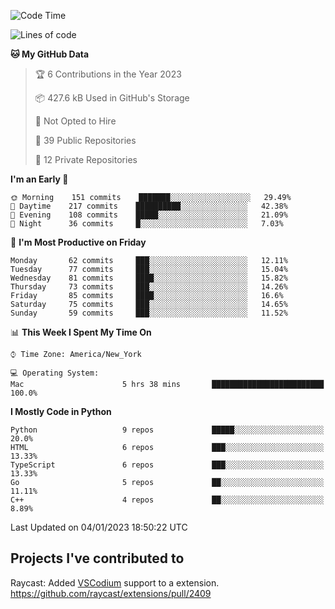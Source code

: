 <!--START_SECTION:waka-->
![Code Time](http://img.shields.io/badge/Code%20Time-238%20hrs%204%20mins-blue)

![Lines of code](https://img.shields.io/badge/From%20Hello%20World%20I%27ve%20Written-3%20Million%20lines%20of%20code-blue)

**🐱 My GitHub Data** 

> 🏆 6 Contributions in the Year 2023
 > 
> 📦 427.6 kB Used in GitHub's Storage 
 > 
> 🚫 Not Opted to Hire
 > 
> 📜 39 Public Repositories 
 > 
> 🔑 12 Private Repositories  
 > 
**I'm an Early 🐤** 

```text
🌞 Morning    151 commits    ███████░░░░░░░░░░░░░░░░░░   29.49% 
🌆 Daytime    217 commits    ██████████░░░░░░░░░░░░░░░   42.38% 
🌃 Evening    108 commits    █████░░░░░░░░░░░░░░░░░░░░   21.09% 
🌙 Night      36 commits     █░░░░░░░░░░░░░░░░░░░░░░░░   7.03%

```
📅 **I'm Most Productive on Friday** 

```text
Monday       62 commits     ███░░░░░░░░░░░░░░░░░░░░░░   12.11% 
Tuesday      77 commits     ███░░░░░░░░░░░░░░░░░░░░░░   15.04% 
Wednesday    81 commits     ████░░░░░░░░░░░░░░░░░░░░░   15.82% 
Thursday     73 commits     ███░░░░░░░░░░░░░░░░░░░░░░   14.26% 
Friday       85 commits     ████░░░░░░░░░░░░░░░░░░░░░   16.6% 
Saturday     75 commits     ███░░░░░░░░░░░░░░░░░░░░░░   14.65% 
Sunday       59 commits     ███░░░░░░░░░░░░░░░░░░░░░░   11.52%

```


📊 **This Week I Spent My Time On** 

```text
⌚︎ Time Zone: America/New_York

💻 Operating System: 
Mac                      5 hrs 38 mins       █████████████████████████   100.0%

```

**I Mostly Code in Python** 

```text
Python                   9 repos             █████░░░░░░░░░░░░░░░░░░░░   20.0% 
HTML                     6 repos             ███░░░░░░░░░░░░░░░░░░░░░░   13.33% 
TypeScript               6 repos             ███░░░░░░░░░░░░░░░░░░░░░░   13.33% 
Go                       5 repos             ██░░░░░░░░░░░░░░░░░░░░░░░   11.11% 
C++                      4 repos             ██░░░░░░░░░░░░░░░░░░░░░░░   8.89%

```



 Last Updated on 04/01/2023 18:50:22 UTC
<!--END_SECTION:waka-->

## Projects I've contributed to
Raycast: Added [VSCodium](https://github.com/VSCodium/vscodium) support to a extension. https://github.com/raycast/extensions/pull/2409
